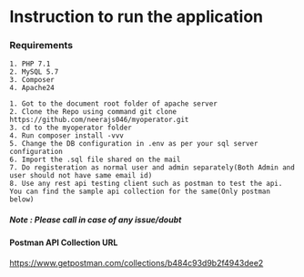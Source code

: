 # Instruction to run the application

### Requirements 
    1. PHP 7.1
    2. MySQL 5.7
    3. Composer
    4. Apache24

    1. Got to the document root folder of apache server
    2. Clone the Repo using command git clone https://github.com/neerajs046/myoperator.git
    3. cd to the myoperator folder
    4. Run composer install -vvv
    5. Change the DB configuration in .env as per your sql server configuration
    6. Import the .sql file shared on the mail
    7. Do registeration as normal user and admin separately(Both Admin and user should not have same email id)
    8. Use any rest api testing client such as postman to test the api. You can find the sample api collection for the same(Only postman below)
    
 ##### Note : Please call in case of any issue/doubt
    
 #### Postman API Collection URL 
 https://www.getpostman.com/collections/b484c93d9b2f4943dee2
    
